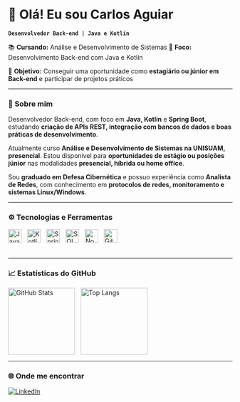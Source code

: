 # 👋 Olá! Eu sou Carlos Aguiar  

**`Desenvolvedor Back-end | Java e Kotlin`**  

📚 **Cursando:** Análise e Desenvolvimento de Sistemas  🚀 **Foco:** Desenvolvimento Back-end com Java e Kotlin

🎯 **Objetivo:** Conseguir uma oportunidade como **estagiário ou júnior em Back-end** e participar de projetos práticos

---

### 📝 Sobre mim  
Desenvolvedor Back-end, com foco em **Java, Kotlin** e **Spring Boot**, estudando **criação de APIs REST, integração com bancos de dados e boas práticas de desenvolvimento**.  

Atualmente curso **Análise e Desenvolvimento de Sistemas na UNISUAM, presencial**. Estou disponível para **oportunidades de estágio ou posições júnior** nas modalidades **presencial, híbrida ou home office**.  

Sou **graduado em Defesa Cibernética** e possuo experiência como **Analista de Redes**, com conhecimento em **protocolos de redes, monitoramento e sistemas Linux/Windows**.

---

### ⚙️ Tecnologias e Ferramentas  
<img align="left" alt="Java" title="Java" width="30px" style="padding-right: 10px;" src="https://cdn.jsdelivr.net/gh/devicons/devicon@latest/icons/java/java-original.svg" />
<img align="left" alt="Kotlin" title="Kotlin" width="30px" style="padding-right: 10px;" src="https://cdn.jsdelivr.net/gh/devicons/devicon@latest/icons/kotlin/kotlin-original.svg" />
<img align="left" alt="Spring Boot" title="Spring Boot" width="30px" style="padding-right: 10px;" src="https://cdn.jsdelivr.net/gh/devicons/devicon@latest/icons/spring/spring-original.svg" />
<img align="left" alt="SQL" title="SQL" width="30px" style="padding-right: 10px;" src="https://cdn.jsdelivr.net/gh/devicons/devicon@latest/icons/mysql/mysql-original.svg" />
<img align="left" alt="NoSQL" title="NoSQL" width="30px" style="padding-right: 10px;" src="https://cdn.jsdelivr.net/gh/devicons/devicon@latest/icons/mongodb/mongodb-original.svg" />
<img align="left" alt="Git" title="Git" width="30px" style="padding-right: 10px;" src="https://cdn.jsdelivr.net/gh/devicons/devicon@latest/icons/git/git-original.svg" /><br/><br/><br/>

---

### 📈 Estatísticas do GitHub  
<img align="left" alt="GitHub Stats" height="150" style="padding-right: 10px;" src="https://github-readme-stats.vercel.app/api?username=carloskotlin&show_icons=true&theme=tokyonight&include_all_commits=true&locale=pt-br" />
<img align="left" alt="Top Langs" height="150" src="https://github-readme-stats.vercel.app/api/top-langs/?username=carloskotlin&theme=tokyonight&layout=compact&custom_title=Linguagens&langs_count=9" />
<br clear="both" />

---

### 🌐 Onde me encontrar  
[![LinkedIn](https://img.shields.io/badge/LinkedIn-0A66C2?style=for-the-badge&logo=linkedin&logoColor=white)](https://www.linkedin.com/in/carloskotlin/)
